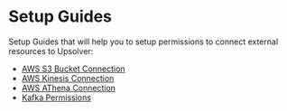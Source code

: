 # Setup Guides

Setup Guides that will help you to setup permissions to connect external resources to Upsolver:

* [AWS S3 Bucket Connection](s3.md)
* [AWS Kinesis Connection](kinesis.md)
* [AWS AThena Connection](athena.md)
* [Kafka Permissions](kafka.md)
